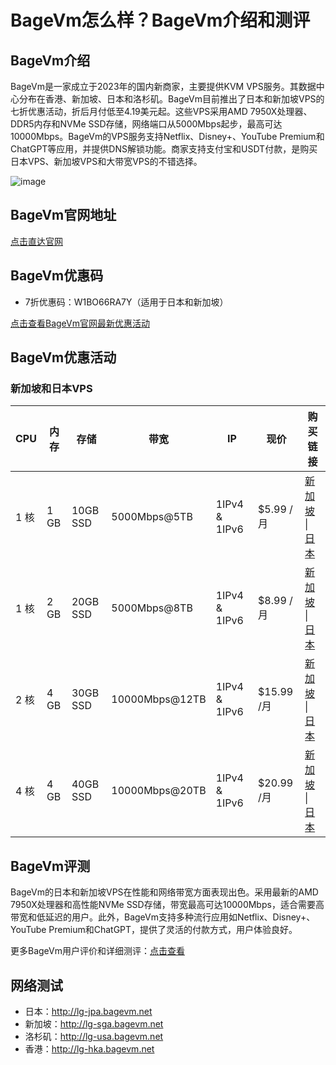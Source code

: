 # BageVm怎么样？BageVm介绍和测评

## BageVm介绍
BageVm是一家成立于2023年的国内新商家，主要提供KVM VPS服务。其数据中心分布在香港、新加坡、日本和洛杉矶。BageVm目前推出了日本和新加坡VPS的七折优惠活动，折后月付低至4.19美元起。这些VPS采用AMD 7950X处理器、DDR5内存和NVMe SSD存储，网络端口从5000Mbps起步，最高可达10000Mbps。BageVm的VPS服务支持Netflix、Disney+、YouTube Premium和ChatGPT等应用，并提供DNS解锁功能。商家支持支付宝和USDT付款，是购买日本VPS、新加坡VPS和大带宽VPS的不错选择。

![image](https://github.com/harrieomir/BageVm/assets/169741443/8a016836-6861-4828-991b-3e67d0355dc1)

## BageVm官网地址
[点击直达官网](https://www.bagevm.com/aff.php?aff=71)

## BageVm优惠码
- 7折优惠码：W1BO66RA7Y（适用于日本和新加坡）

[点击查看BageVm官网最新优惠活动](https://www.bagevm.com/aff.php?aff=71)

## BageVm优惠活动

### 新加坡和日本VPS
| CPU   | 内存 | 存储    | 带宽             | IP           | 现价       | 购买链接                                                                                                                                                              |
|-------|------|---------|------------------|--------------|------------|-----------------------------------------------------------------------------------------------------------------------------------------------------------------------|
| 1 核  | 1 GB | 10GB SSD | 5000Mbps@5TB    | 1IPv4 & 1IPv6 | $5.99 /月  | [新加坡](https://www.bagevm.com/aff.php?aff=71&pid=18) \| [日本](https://www.bagevm.com/aff.php?aff=71&pid=31) |
| 1 核  | 2 GB | 20GB SSD | 5000Mbps@8TB    | 1IPv4 & 1IPv6 | $8.99 /月  | [新加坡](https://www.bagevm.com/aff.php?aff=71&pid=19) \| [日本](https://www.bagevm.com/aff.php?aff=71&pid=28) |
| 2 核  | 4 GB | 30GB SSD | 10000Mbps@12TB  | 1IPv4 & 1IPv6 | $15.99 /月 | [新加坡](https://www.bagevm.com/aff.php?aff=71&pid=20) \| [日本](https://www.bagevm.com/aff.php?aff=71&pid=29) |
| 4 核  | 4 GB | 40GB SSD | 10000Mbps@20TB  | 1IPv4 & 1IPv6 | $20.99 /月 | [新加坡](https://www.bagevm.com/aff.php?aff=71&pid=21) \| [日本](https://www.bagevm.com/aff.php?aff=71&pid=30) |

## BageVm评测
BageVm的日本和新加坡VPS在性能和网络带宽方面表现出色。采用最新的AMD 7950X处理器和高性能NVMe SSD存储，带宽最高可达10000Mbps，适合需要高带宽和低延迟的用户。此外，BageVm支持多种流行应用如Netflix、Disney+、YouTube Premium和ChatGPT，提供了灵活的付款方式，用户体验良好。

更多BageVm用户评价和详细测评：[点击查看](https://www.bagevm.com/aff.php?aff=71)

## 网络测试
- 日本：http://lg-jpa.bagevm.net
- 新加坡：http://lg-sga.bagevm.net
- 洛杉矶：http://lg-usa.bagevm.net
- 香港：http://lg-hka.bagevm.net
